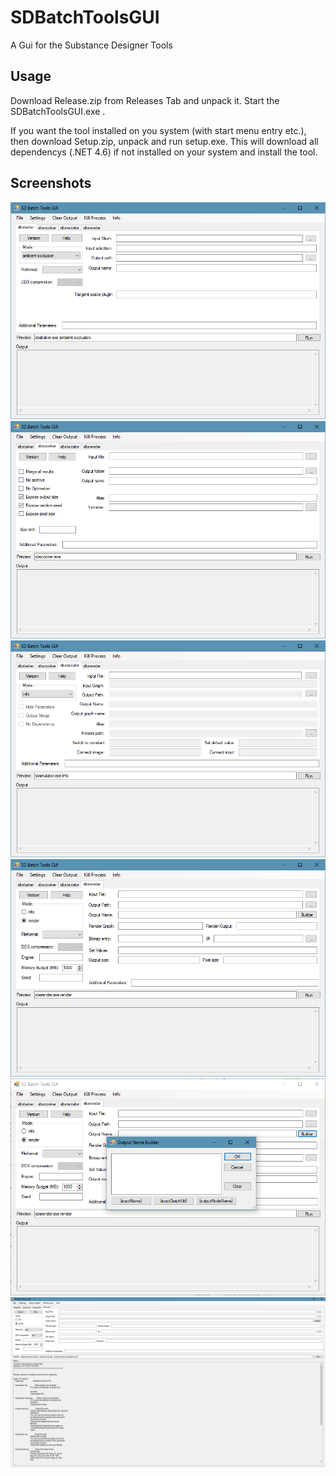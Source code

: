 # SDBatchToolsGUI
A Gui for the Substance Designer Tools

## Usage
Download Release.zip from Releases Tab and unpack it. Start the SDBatchToolsGUI.exe .

If you want the tool installed on you system (with start menu entry etc.), then download Setup.zip, unpack and run setup.exe. This will download all dependencys (.NET 4.6) if not installed on your system and install the tool.

## Screenshots

![alt text](https://github.com/do9jhb/SDBatchToolsGUI/raw/master/img/sbsbaker.png "sbsbaker")
![alt text](https://github.com/do9jhb/SDBatchToolsGUI/raw/master/img/sbscooker.png "Name Builder")
![alt text](https://github.com/do9jhb/SDBatchToolsGUI/raw/master/img/sbsmutator.png "Name Builder")
![alt text](https://github.com/do9jhb/SDBatchToolsGUI/raw/master/img/sbsrender.png "Name Builder")
![alt text](https://github.com/do9jhb/SDBatchToolsGUI/raw/master/img/name_builder.png "Name Builder")
![alt text](https://github.com/do9jhb/SDBatchToolsGUI/raw/master/img/output.png "Name Builder")
